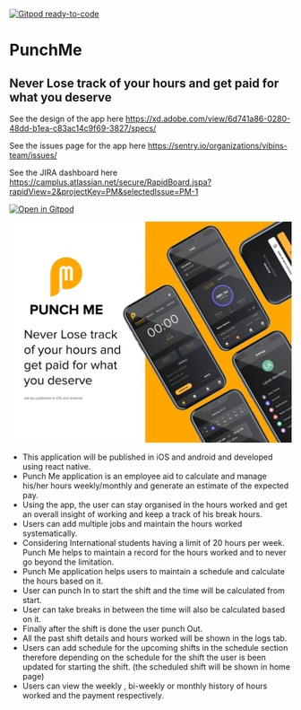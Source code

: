 [![Gitpod ready-to-code](https://img.shields.io/badge/Gitpod-ready--to--code-blue?logo=gitpod)](https://gitpod.io/#https://github.com/vibinjoby/PunchMe)

# PunchMe

## Never Lose track of your hours and get paid for what you deserve

See the design of the app here
https://xd.adobe.com/view/6d741a86-0280-48dd-b1ea-c83ac14c9f69-3827/specs/

See the issues page for the app here
https://sentry.io/organizations/vibins-team/issues/

See the JIRA dashboard here
https://camplus.atlassian.net/secure/RapidBoard.jspa?rapidView=2&projectKey=PM&selectedIssue=PM-1

[![Open in Gitpod](https://gitpod.io/button/open-in-gitpod.svg)](https://gitpod.io/#https://github.com/vibinjoby/PunchMe)

![punchme](PunchMe.jpg)

- This application will be published in iOS and android and developed using react native.
- Punch Me application is an employee aid to calculate and manage his/her hours weekly/monthly and generate an estimate of the expected pay.
- Using the app, the user can stay organised in the hours worked and get an overall insight of working and keep a track of his break hours.
- Users can add multiple jobs and maintain the hours worked systematically.
- Considering International students having a limit of 20 hours per week. Punch Me helps to maintain a record for the hours worked and to never go beyond the limitation.
- Punch Me application helps users to maintain a schedule and calculate the hours based on it.
- User can punch In to start the shift and the time will be calculated from start.
- User can take breaks in between the time will also be calculated based on it.
- Finally after the shift is done the user punch Out.
- All the past shift details and hours worked will be shown in the logs tab.
- Users can add schedule for the upcoming shifts in the schedule section therefore depending on the schedule for the shift the user is been updated for starting the shift. (the scheduled shift will be shown in home page)
- Users can view the weekly , bi-weekly or monthly history of hours worked and the payment respectively.
